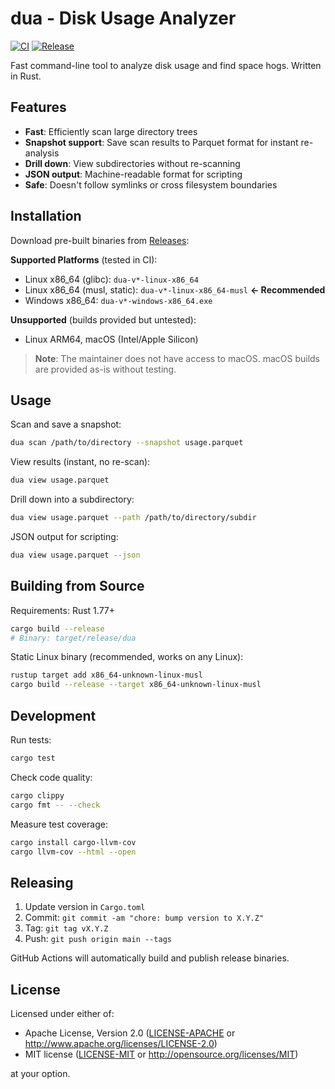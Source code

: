 # dua - Disk Usage Analyzer

[![CI](https://github.com/fukasawah/dua/actions/workflows/ci.yml/badge.svg)](https://github.com/fukasawah/dua/actions/workflows/ci.yml)
[![Release](https://github.com/fukasawah/dua/actions/workflows/release.yml/badge.svg)](https://github.com/fukasawah/dua/actions/workflows/release.yml)

Fast command-line tool to analyze disk usage and find space hogs. Written in Rust.

## Features

- **Fast**: Efficiently scan large directory trees
- **Snapshot support**: Save scan results to Parquet format for instant re-analysis
- **Drill down**: View subdirectories without re-scanning
- **JSON output**: Machine-readable format for scripting
- **Safe**: Doesn't follow symlinks or cross filesystem boundaries

## Installation

Download pre-built binaries from [Releases](https://github.com/fukasawah/dua/releases):

**Supported Platforms** (tested in CI):
- Linux x86_64 (glibc): `dua-v*-linux-x86_64`
- Linux x86_64 (musl, static): `dua-v*-linux-x86_64-musl` **← Recommended**
- Windows x86_64: `dua-v*-windows-x86_64.exe`

**Unsupported** (builds provided but untested):
- Linux ARM64, macOS (Intel/Apple Silicon)

> **Note**: The maintainer does not have access to macOS. macOS builds are provided as-is without testing.

## Usage

Scan and save a snapshot:
```bash
dua scan /path/to/directory --snapshot usage.parquet
```

View results (instant, no re-scan):
```bash
dua view usage.parquet
```

Drill down into a subdirectory:
```bash
dua view usage.parquet --path /path/to/directory/subdir
```

JSON output for scripting:
```bash
dua view usage.parquet --json
```

## Building from Source

Requirements: Rust 1.77+

```bash
cargo build --release
# Binary: target/release/dua
```

Static Linux binary (recommended, works on any Linux):
```bash
rustup target add x86_64-unknown-linux-musl
cargo build --release --target x86_64-unknown-linux-musl
```

## Development

Run tests:
```bash
cargo test
```

Check code quality:
```bash
cargo clippy
cargo fmt -- --check
```

Measure test coverage:
```bash
cargo install cargo-llvm-cov
cargo llvm-cov --html --open
```

## Releasing

1. Update version in `Cargo.toml`
2. Commit: `git commit -am "chore: bump version to X.Y.Z"`
3. Tag: `git tag vX.Y.Z`
4. Push: `git push origin main --tags`

GitHub Actions will automatically build and publish release binaries.

## License

Licensed under either of:

- Apache License, Version 2.0 ([LICENSE-APACHE](LICENSE-APACHE) or http://www.apache.org/licenses/LICENSE-2.0)
- MIT license ([LICENSE-MIT](LICENSE-MIT) or http://opensource.org/licenses/MIT)

at your option.
